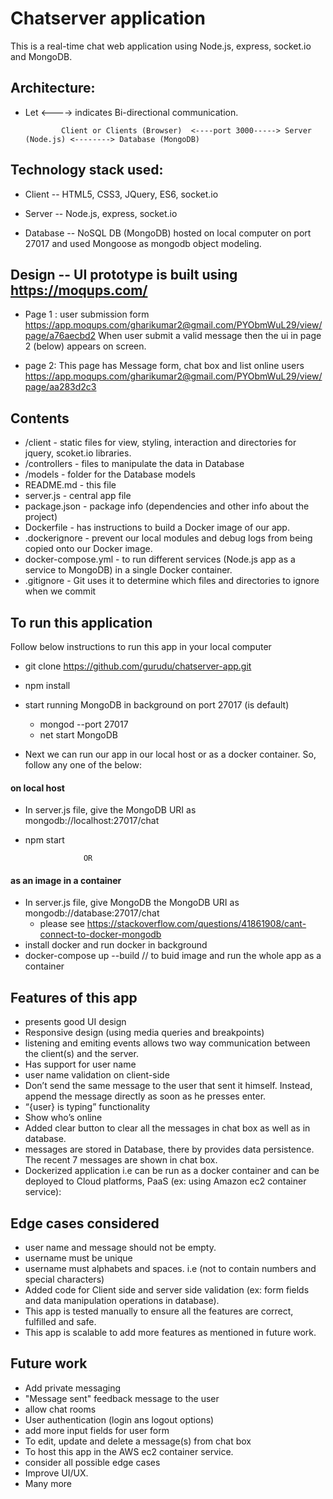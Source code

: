 # Chatserver application
This is a real-time chat web application using Node.js, express, socket.io and MongoDB.

## Architecture:
 * Let <----> indicates Bi-directional communication.
 
               Client or Clients (Browser)  <----port 3000-----> Server (Node.js) <--------> Database (MongoDB)
 
## Technology stack used:
  * Client -- HTML5, CSS3, JQuery, ES6, socket.io
 
  * Server -- Node.js, express, socket.io
 
  * Database -- NoSQL DB (MongoDB) hosted on local computer on port 27017 and used Mongoose as mongodb object modeling.

## Design -- UI prototype is built using https://moqups.com/
* Page 1 : user submission form
  https://app.moqups.com/gharikumar2@gmail.com/PYObmWuL29/view/page/a76aecbd2
  When user submit a valid message then the ui in page 2 (below) appears on screen.

* page 2: This page has Message form, chat box and list online users
  https://app.moqups.com/gharikumar2@gmail.com/PYObmWuL29/view/page/aa283d2c3

## Contents
* /client - static files for view, styling, interaction and directories for jquery, scoket.io libraries.
* /controllers - files to manipulate the data in Database
* /models -  folder for the Database models 
* README.md - this file 
* server.js - central app file
* package.json - package info (dependencies and other info about the project)
* Dockerfile -  has instructions to build a Docker image of our app.
* .dockerignore - prevent our local modules and debug logs from being copied onto our Docker image.
* docker-compose.yml - to run different services (Node.js app as a service to MongoDB) in a single Docker container.
* .gitignore - Git uses it to determine which files and directories to ignore when we commit

## To run this application 
Follow below instructions to run this app in your local computer
* git clone https://github.com/gurudu/chatserver-app.git
* npm install
 
* start running MongoDB in background on port 27017 (is default)
  * mongod --port 27017 
  * net start MongoDB
*  Next we can run our app in our local host or as a docker container. So, follow any one of the below: 
#### on local host  
* In server.js file, give the MongoDB URI as mongodb://localhost:27017/chat 
* npm start
  
                   OR 
      
#### as an image in a container
* In server.js file, give MongoDB the MongoDB URI as mongodb://database:27017/chat  
  * please see https://stackoverflow.com/questions/41861908/cant-connect-to-docker-mongodb
* install docker and run docker in background
* docker-compose up --build // to buid image and run the whole app as a container

## Features of this app
* presents good UI design
* Responsive design (using media queries and breakpoints)
* listening and emiting events allows two way communication between the client(s) and the server.
* Has support for user name 
* user name validation on client-side
* Don’t send the same message to the user that sent it himself. Instead, append the message directly as soon as he presses enter.
* “{user} is typing” functionality
* Show who’s online
* Added clear button to clear all the messages in chat box as well as in database.
* messages are stored in Database, there by provides data persistence. The recent 7 messages are shown in chat box.
* Dockerized application i.e can be run as a docker container and can be deployed to Cloud platforms, PaaS (ex: using Amazon ec2       container service):
## Edge cases considered
* user name and message should not be empty.
* username must be unique
* username must alphabets and spaces. i.e (not to contain numbers and special characters)
* Added code for Client side and server side validation (ex: form fields and data manipulation operations in database).
* This app is tested manually to ensure all the features are correct, fulfilled and safe.
* This app is scalable to add more features as mentioned in future work.

## Future work
* Add private messaging
* "Message sent" feedback message to the user
* allow chat rooms
* User authentication (login ans logout options) 
* add more input fields for user form
* To edit, update and delete a message(s) from chat box
* To host this app in the AWS ec2 container service.
* consider all possible edge cases
* Improve UI/UX.
* Many more
